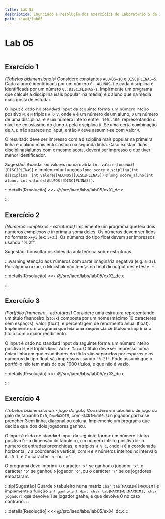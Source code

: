 ```yaml
---
title: Lab 05
description: Enunciado e resolução dos exercícios do Laboratório 5 de IAED
path: /iaed/lab05
---
```


# Lab 05

```toc

```

## Exercício 1

_(Tabelas bidimensionais)_ Considere constantes `ALUNOS=10` e `DISCIPLINAS=5`.
Cada aluno é identificado por um número `0..ALUNOS-1` e cada disciplina é identificada por um número `0..DISCIPLINAS-1`.
Implemente um programa que calcule a disciplina mais popular (na média) e o aluno que na média mais gosta de estudar.

O input é dado no standard input da seguinte forma: um número inteiro positivo `N`, e `N` triplos `A D V`,
onde `A` é um número de um aluno, `D` um número de uma disciplina, e `V` um número inteiro entre `-100..100`,
representando o nível de entusiasmo do aluno `A` pela disciplina `D`.
Se uma certa combinação de `A`, `D` não aparece no input, então `V` deve assumir-se com valor `0`.

O resultado deve ser impresso com a disciplina mais popular na primeira linha e o aluno mais entusiástico na segunda linha.
Caso existam duas disciplinas/alunos com o mesmo score, deverá ser impresso o que tiver menor identificador.

Sugestão: Guardar os valores numa matriz `int valores[ALUNOS][DISCIPLINAS]` e implementar
funções `long score_disciplina(int disciplina, int valores[ALUNOS][DISCIPLINAS])` e
`long score_aluno(int aluno, int valores[ALUNOS][DISCIPLINAS])`.

:::details[Resolução]
<code-group>
<code-block
title="Diogo Correia">
<<< @/src/iaed/labs/lab05/ex01_dc.c
</code-block>

</code-group>
:::

## Exercício 2

_(Números complexos - estruturas)_ Implemente um programa que leia dois números complexos e imprima a soma deles.
Os números devem ser lidos no formato `x+yi` (ex: `5+3i`).
Os números do tipo float devem ser impressos usando "%.2f".

Sugestão: Consultar os slides da aula teórica sobre estruturas.

:::warning
Atenção aos números com parte imaginária negativa (e.g. `5-3i`).  
Por alguma razão, o Mooshak não tem `\n` no final do output deste teste.
:::

:::details[Resolução]
<code-group>
<code-block
title="Diogo Correia">
<<< @/src/iaed/labs/lab05/ex02_dc.c
</code-block>

</code-group>
:::

## Exercício 3

_(Portfólio financeiro - estruturas)_ Considere uma estrutura representando um título financeiro (`Stock`) composta
por um nome (máximo 10 caracteres sem espaços), valor (float), e percentagem de rendimento anual (float).
Implemente um programa que leia uma sequencia de títulos e imprima o título com o maior rendimento.

O input é dado no standard input da seguinte forma: um número inteiro positivo `N`, e `N` triplos `Nome Valor Taxa`.
O título deve ser impresso numa única linha em que os atributos do título são separados por espaços e
os números do tipo float são impressos usando `"%.2f"`.
Pode assumir que o portfólio não tem mais do que 1000 títulos, e que não é vazio.

:::details[Resolução]
<code-group>
<code-block
title="Diogo Correia">
<<< @/src/iaed/labs/lab05/ex03_dc.c
</code-block>

</code-group>
:::

## Exercício 4

_(Tabelas bidimensionais - jogo do galo)_ Considere um tabuleiro de jogo do galo de tamanho `DxD`, `D<=MAXDIM`, com `MAXDIM=100`.
Um jogador ganha se prencher 3 em linha, diagonal ou coluna.
Implemente um programa que decida qual dos dois jogadores ganhou.

O input é dado no standard input da seguinte forma:
um número inteiro positivo `D` - a dimensão do tabuleiro,
um número inteiro positivo `N` - o número de entradas preenchidas,
e `N` triplos `H V C`, onde `H` é a coordenada horizontal, `V` a coordenada vertical, com `H` e `V` números inteiros no intervalo `0..D-1`,
e `C` o carácter `'x'` ou `'o'`.

O programa deve imprimir o carácter `'x'` se ganhou o jogador `'x'`, o carácter `'o'` se ganhou o jogador `'o'`, ou o carácter `'?'` se os jogadores empataram.

:::tip[Sugestão]
Guarde o tabuleiro numa matriz `char tab[MAXDIM][MAXDIM]` e implemente a função `int ganha(int dim, char tab[MAXDIM][MAXDIM], char jogador)`
que devolve 1 se jogador ganha, e que devolve 0 no caso contrário.
:::

:::details[Resolução]
<code-group>
<code-block
title="Diogo Correia">
<<< @/src/iaed/labs/lab05/ex04_dc.c
</code-block>
</code-group>
:::
